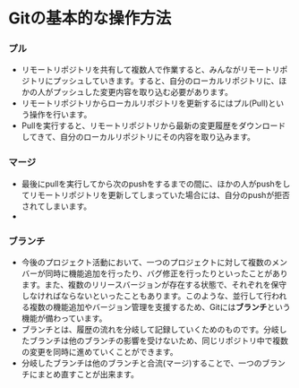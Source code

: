 
# Gitの基本的な操作方法

### プル
- リモートリポジトリを共有して複数人で作業すると、みんながリモートリポジトリにプッシュしていきます。すると、自分のローカルリポジトリに、ほかの人がプッシュした変更内容を取り込む必要があります。
- リモートリポジトリからローカルリポジトリを更新するにはプル(Pull)という操作を行います。
- Pullを実行すると、リモートリポジトリから最新の変更履歴をダウンロードしてきて、自分のローカルリポジトリにその内容を取り込みます。


### マージ
- 最後にpullを実行してから次のpushをするまでの間に、ほかの人がpushをしてリモートリポジトリを更新してしまっていた場合には、自分のpushが拒否されてしまいます。
- 


### ブランチ
- 今後のプロジェクト活動において、一つのプロジェクトに対して複数のメンバーが同時に機能追加を行ったり、バグ修正を行ったりといったことがあります。また、複数のリリースバージョンが存在する状態で、それぞれを保守しなければならないといったこともあります。このような、並行して行われる複数の機能追加やバージョン管理を支援するため、Gitには**ブランチ**という機能が備わっています。
- ブランチとは、履歴の流れを分岐して記録していくためのものです。分岐したブランチは他のブランチの影響を受けないため、同じリポジトリ中で複数の変更を同時に進めていくことができます。
- 分岐したブランチは他のブランチと合流(マージ)することで、一つのブランチにまとめ直すことが出来ます。